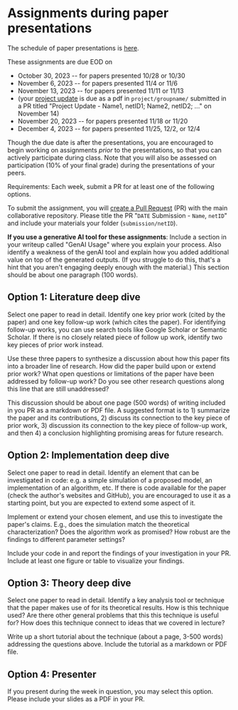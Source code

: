 # Assignments during paper presentations

The schedule of paper presentations is [here](https://github.com/ml-feedback-sys/materials-f25/blob/main/calendar.md).

These assignments are due EOD on
- October 30, 2023 -- for papers presented 10/28 or 10/30
- November 6, 2023 -- for papers presented 11/4 or 11/6
- November 13, 2023 -- for papers presented 11/11 or 11/13
- (your [project update](https://github.com/ml-feedback-sys/materials-f25/blob/main/project.md#midterm-update) is due as a pdf in `project/groupname/` submitted in a PR titled "Project Update - Name1, netID1; Name2, netID2; ..." on November 14)
- November 20, 2023 -- for papers presented 11/18 or 11/20
- December 4, 2023 -- for papers presented 11/25, 12/2, or 12/4

Though the due date is after the presentations, you are encouraged to begin working on assignments *prior* to the presentations,
so that you can actively participate during class.
Note that you will also be assessed on participation (10% of your final grade) during the presentations of your peers.

Requirements: Each week, submit a PR for at least one of the following options. 

To submit the assignment, you will [create a Pull Request](https://docs.github.com/en/pull-requests/collaborating-with-pull-requests/proposing-changes-to-your-work-with-pull-requests/creating-a-pull-request-from-a-fork) (PR) with the main collaborative repository.
Please title the PR "`DATE` Submission - `Name`, `netID`" and include your materials your folder (`submission/netID`).

**If you use a generative AI tool for these assignments**: Include a section in your writeup called "GenAI Usage" where you explain your process. 
Also identify a weakness of the genAI tool and explain how you added additional value on top of the generated outputs. 
(If you struggle to do this, that's a hint that you aren't engaging deeply enough with the material.)
This section should be about one paragraph (100 words).

## Option 1: Literature deep dive

Select one paper to read in detail. 
Identify one key prior work (cited by the paper) and one key follow-up work (which cites the paper).
For identifying follow-up works, you can use search tools like Google Scholar or Semantic Scholar.
If there is no closely related piece of follow up work, identify two key pieces of prior work instead.

Use these three papers to synthesize a discussion about how this paper fits into a broader line of research.
How did the paper build upon or extend prior work? 
What open questions or limitations of the paper have been addressed by follow-up work?
Do you see other research questions along this line that are still unaddressed?

This discussion should be about one page (500 words) of writing included 
in you PR as a markdown or PDF file. 
A suggested format is to 1) summarize the paper and its contributions, 2) discuss its connection to the key piece of prior work, 3) discussion its connection to the key piece of follow-up work, and then 4) a conclusion highlighting promising areas for future research.

## Option 2: Implementation deep dive

Select one paper to read in detail. 
Identify an element that can be investigated in code: e.g. a simple simulation of a proposed model, an implementation of an algorithm, etc.
If there is code available for the paper (check the author's websites and GitHub), 
you are encouraged to use it as a starting point, but you are expected to extend some aspect of it.

Implement or extend your chosen element, and use this to investigate the paper's claims.
E.g., does the simulation match the theoretical characterization?
Does the algorithm work as promised?
How robust are the findings to different parameter settings?

Include your code in and report the findings of your investigation in your PR.
Include at least one figure or table to visualize your findings.

## Option 3: Theory deep dive

Select one paper to read in detail.
Identify a key analysis tool or technique that the paper makes use of for its theoretical results.
How is this technique used? 
Are there other general problems that this this technique is useful for?
How does this technique connect to ideas that we covered in lecture?

Write up a short tutorial about the technique (about a page, 3-500 words) addressing the questions above.
Include the tutorial as a markdown or PDF file.

## Option 4: Presenter

If you present during the week in question, you may select this option.
Please include your slides as a PDF in your PR.

